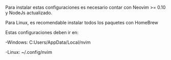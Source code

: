 Para instalar estas configuraciones es necesario contar con Neovim >= 0.10 y NodeJs actualizado.

Para Linux, es recomendable instalar todos los paquetes con HomeBrew

Estas configuraciones deben ir en:

-Windows:
C:Users/AppData/Local/nvim

-Linux:
~/.config/nvim
